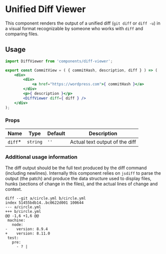 # Unified Diff Viewer

This component renders the output of a unified diff (`git diff` or `diff -u`) in a
visual format recognizable by someone who works with `diff` and comparing files.

## Usage

```jsx
import DiffViewer from 'components/diff-viewer';

export const CommitView = ( { commitHash, description, diff } ) => (
	<div>
		<div>
			<a href="https://wordpress.com">{ commitHash }</a>
		</div>
		<p>{ description }</p>
		<DiffViewer diff={ diff } />
	</div>
);
```

### Props

| Name     | Type     | Default | Description                    |
| -------- | -------- | ------- | ------------------------------ |
| `diff`\* | `string` | `''`    | Actual text output of the diff |

### Additional usage information

The diff output should be the full text produced by the diff command (including newlines).
Internally this component relies on `jsdiff` to parse the output (the patch) and produce
the data structure used to display files, hunks (sections of change in the files), and
the actual lines of change and context.

```
diff --git a/circle.yml b/circle.yml
index 51455bdb14..bc0622d001 100644
--- a/circle.yml
+++ b/circle.yml
@@ -1,6 +1,6 @@
 machine:
   node:
-    version: 8.9.4
+    version: 8.11.0
 test:
   pre:
     - ? |
```
